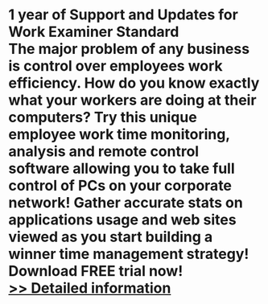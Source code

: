 # 1 year of Support and Updates for Work Examiner Standard<br />The major problem of any business is control over employees work efficiency. How do you know exactly what your workers are doing at their computers? Try this unique employee work time monitoring, analysis and remote control software allowing you to take full control of PCs on your corporate network! Gather accurate stats on applications usage and web sites viewed as you start building a winner time management strategy! Download FREE trial now!<br />[>> Detailed information](https://secure.shareit.com/shareit/product.html?productid=300439513&affiliateid=200057808)